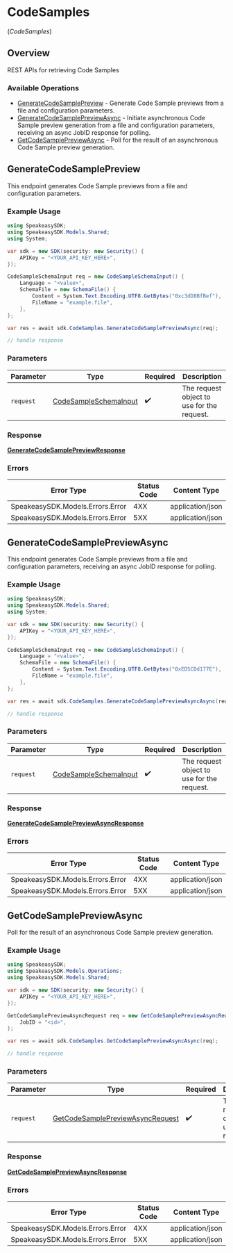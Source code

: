 # CodeSamples
(*CodeSamples*)

## Overview

REST APIs for retrieving Code Samples

### Available Operations

* [GenerateCodeSamplePreview](#generatecodesamplepreview) - Generate Code Sample previews from a file and configuration parameters.
* [GenerateCodeSamplePreviewAsync](#generatecodesamplepreviewasync) - Initiate asynchronous Code Sample preview generation from a file and configuration parameters, receiving an async JobID response for polling.
* [GetCodeSamplePreviewAsync](#getcodesamplepreviewasync) - Poll for the result of an asynchronous Code Sample preview generation.

## GenerateCodeSamplePreview

This endpoint generates Code Sample previews from a file and configuration parameters.

### Example Usage

```csharp
using SpeakeasySDK;
using SpeakeasySDK.Models.Shared;
using System;

var sdk = new SDK(security: new Security() {
    APIKey = "<YOUR_API_KEY_HERE>",
});

CodeSampleSchemaInput req = new CodeSampleSchemaInput() {
    Language = "<value>",
    SchemaFile = new SchemaFile() {
        Content = System.Text.Encoding.UTF8.GetBytes("0xc3dD8BfBef"),
        FileName = "example.file",
    },
};

var res = await sdk.CodeSamples.GenerateCodeSamplePreviewAsync(req);

// handle response
```

### Parameters

| Parameter                                                             | Type                                                                  | Required                                                              | Description                                                           |
| --------------------------------------------------------------------- | --------------------------------------------------------------------- | --------------------------------------------------------------------- | --------------------------------------------------------------------- |
| `request`                                                             | [CodeSampleSchemaInput](../../Models/Shared/CodeSampleSchemaInput.md) | :heavy_check_mark:                                                    | The request object to use for the request.                            |

### Response

**[GenerateCodeSamplePreviewResponse](../../Models/Operations/GenerateCodeSamplePreviewResponse.md)**

### Errors

| Error Type                       | Status Code                      | Content Type                     |
| -------------------------------- | -------------------------------- | -------------------------------- |
| SpeakeasySDK.Models.Errors.Error | 4XX                              | application/json                 |
| SpeakeasySDK.Models.Errors.Error | 5XX                              | application/json                 |

## GenerateCodeSamplePreviewAsync

This endpoint generates Code Sample previews from a file and configuration parameters, receiving an async JobID response for polling.

### Example Usage

```csharp
using SpeakeasySDK;
using SpeakeasySDK.Models.Shared;
using System;

var sdk = new SDK(security: new Security() {
    APIKey = "<YOUR_API_KEY_HERE>",
});

CodeSampleSchemaInput req = new CodeSampleSchemaInput() {
    Language = "<value>",
    SchemaFile = new SchemaFile() {
        Content = System.Text.Encoding.UTF8.GetBytes("0xED5CDd177E"),
        FileName = "example.file",
    },
};

var res = await sdk.CodeSamples.GenerateCodeSamplePreviewAsyncAsync(req);

// handle response
```

### Parameters

| Parameter                                                             | Type                                                                  | Required                                                              | Description                                                           |
| --------------------------------------------------------------------- | --------------------------------------------------------------------- | --------------------------------------------------------------------- | --------------------------------------------------------------------- |
| `request`                                                             | [CodeSampleSchemaInput](../../Models/Shared/CodeSampleSchemaInput.md) | :heavy_check_mark:                                                    | The request object to use for the request.                            |

### Response

**[GenerateCodeSamplePreviewAsyncResponse](../../Models/Operations/GenerateCodeSamplePreviewAsyncResponse.md)**

### Errors

| Error Type                       | Status Code                      | Content Type                     |
| -------------------------------- | -------------------------------- | -------------------------------- |
| SpeakeasySDK.Models.Errors.Error | 4XX                              | application/json                 |
| SpeakeasySDK.Models.Errors.Error | 5XX                              | application/json                 |

## GetCodeSamplePreviewAsync

Poll for the result of an asynchronous Code Sample preview generation.

### Example Usage

```csharp
using SpeakeasySDK;
using SpeakeasySDK.Models.Operations;
using SpeakeasySDK.Models.Shared;

var sdk = new SDK(security: new Security() {
    APIKey = "<YOUR_API_KEY_HERE>",
});

GetCodeSamplePreviewAsyncRequest req = new GetCodeSamplePreviewAsyncRequest() {
    JobID = "<id>",
};

var res = await sdk.CodeSamples.GetCodeSamplePreviewAsyncAsync(req);

// handle response
```

### Parameters

| Parameter                                                                                       | Type                                                                                            | Required                                                                                        | Description                                                                                     |
| ----------------------------------------------------------------------------------------------- | ----------------------------------------------------------------------------------------------- | ----------------------------------------------------------------------------------------------- | ----------------------------------------------------------------------------------------------- |
| `request`                                                                                       | [GetCodeSamplePreviewAsyncRequest](../../Models/Operations/GetCodeSamplePreviewAsyncRequest.md) | :heavy_check_mark:                                                                              | The request object to use for the request.                                                      |

### Response

**[GetCodeSamplePreviewAsyncResponse](../../Models/Operations/GetCodeSamplePreviewAsyncResponse.md)**

### Errors

| Error Type                       | Status Code                      | Content Type                     |
| -------------------------------- | -------------------------------- | -------------------------------- |
| SpeakeasySDK.Models.Errors.Error | 4XX                              | application/json                 |
| SpeakeasySDK.Models.Errors.Error | 5XX                              | application/json                 |